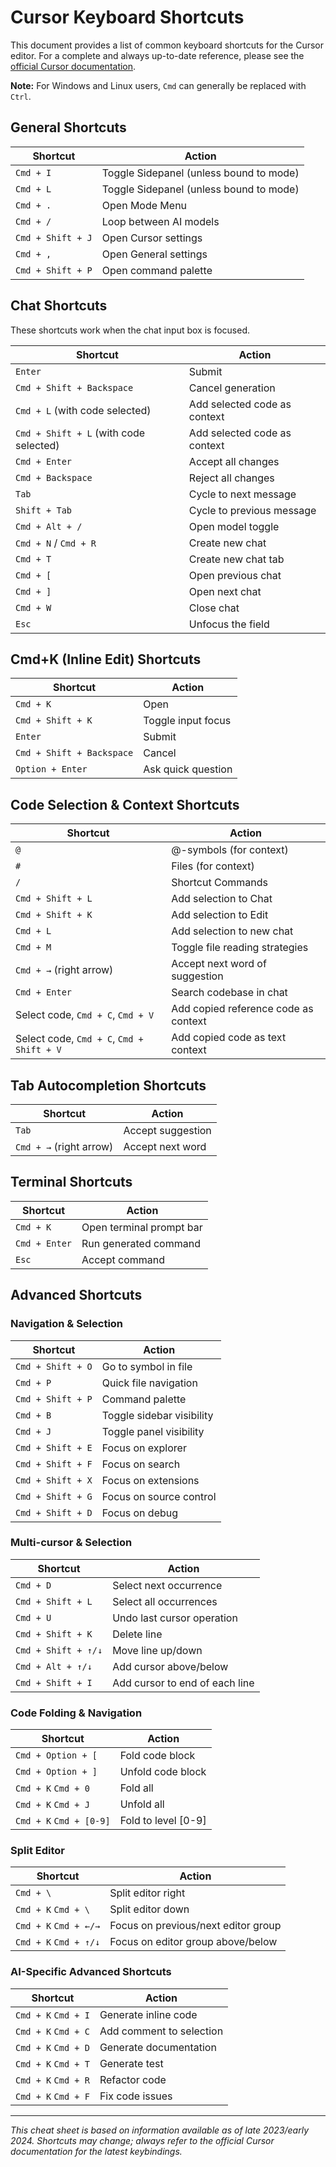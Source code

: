 # Cursor Keyboard Shortcuts

This document provides a list of common keyboard shortcuts for the Cursor editor.
For a complete and always up-to-date reference, please see the [official Cursor documentation](https://docs.cursor.com/kbd).

**Note:** For Windows and Linux users, `Cmd` can generally be replaced with `Ctrl`.

## General Shortcuts

| Shortcut          | Action                                  |
| ----------------- | --------------------------------------- |
| `Cmd + I`         | Toggle Sidepanel (unless bound to mode) |
| `Cmd + L`         | Toggle Sidepanel (unless bound to mode) |
| `Cmd + .`         | Open Mode Menu                          |
| `Cmd + /`         | Loop between AI models                  |
| `Cmd + Shift + J` | Open Cursor settings                    |
| `Cmd + ,`         | Open General settings                   |
| `Cmd + Shift + P` | Open command palette                    |

## Chat Shortcuts

These shortcuts work when the chat input box is focused.

| Shortcut                               | Action                       |
| -------------------------------------- | ---------------------------- |
| `Enter`                                | Submit                       |
| `Cmd + Shift + Backspace`              | Cancel generation            |
| `Cmd + L` (with code selected)         | Add selected code as context |
| `Cmd + Shift + L` (with code selected) | Add selected code as context |
| `Cmd + Enter`                          | Accept all changes           |
| `Cmd + Backspace`                      | Reject all changes           |
| `Tab`                                  | Cycle to next message        |
| `Shift + Tab`                          | Cycle to previous message    |
| `Cmd + Alt + /`                        | Open model toggle            |
| `Cmd + N` / `Cmd + R`                  | Create new chat              |
| `Cmd + T`                              | Create new chat tab          |
| `Cmd + [`                              | Open previous chat           |
| `Cmd + ]`                              | Open next chat               |
| `Cmd + W`                              | Close chat                   |
| `Esc`                                  | Unfocus the field            |

## Cmd+K (Inline Edit) Shortcuts

| Shortcut                  | Action             |
| ------------------------- | ------------------ |
| `Cmd + K`                 | Open               |
| `Cmd + Shift + K`         | Toggle input focus |
| `Enter`                   | Submit             |
| `Cmd + Shift + Backspace` | Cancel             |
| `Option + Enter`          | Ask quick question |

## Code Selection & Context Shortcuts

| Shortcut                                  | Action                               |
| ----------------------------------------- | ------------------------------------ |
| `@`                                       | @-symbols (for context)              |
| `#`                                       | Files (for context)                  |
| `/`                                       | Shortcut Commands                    |
| `Cmd + Shift + L`                         | Add selection to Chat                |
| `Cmd + Shift + K`                         | Add selection to Edit                |
| `Cmd + L`                                 | Add selection to new chat            |
| `Cmd + M`                                 | Toggle file reading strategies       |
| `Cmd + →` (right arrow)                   | Accept next word of suggestion       |
| `Cmd + Enter`                             | Search codebase in chat              |
| Select code, `Cmd + C`, `Cmd + V`         | Add copied reference code as context |
| Select code, `Cmd + C`, `Cmd + Shift + V` | Add copied code as text context      |

## Tab Autocompletion Shortcuts

| Shortcut                | Action            |
| ----------------------- | ----------------- |
| `Tab`                   | Accept suggestion |
| `Cmd + →` (right arrow) | Accept next word  |

## Terminal Shortcuts

| Shortcut      | Action                   |
| ------------- | ------------------------ |
| `Cmd + K`     | Open terminal prompt bar |
| `Cmd + Enter` | Run generated command    |
| `Esc`         | Accept command           |

## Advanced Shortcuts

### Navigation & Selection

| Shortcut          | Action                    |
| ----------------- | ------------------------- |
| `Cmd + Shift + O` | Go to symbol in file      |
| `Cmd + P`         | Quick file navigation     |
| `Cmd + Shift + P` | Command palette           |
| `Cmd + B`         | Toggle sidebar visibility |
| `Cmd + J`         | Toggle panel visibility   |
| `Cmd + Shift + E` | Focus on explorer         |
| `Cmd + Shift + F` | Focus on search           |
| `Cmd + Shift + X` | Focus on extensions       |
| `Cmd + Shift + G` | Focus on source control   |
| `Cmd + Shift + D` | Focus on debug            |

### Multi-cursor & Selection

| Shortcut            | Action                         |
| ------------------- | ------------------------------ |
| `Cmd + D`           | Select next occurrence         |
| `Cmd + Shift + L`   | Select all occurrences         |
| `Cmd + U`           | Undo last cursor operation     |
| `Cmd + Shift + K`   | Delete line                    |
| `Cmd + Shift + ↑/↓` | Move line up/down              |
| `Cmd + Alt + ↑/↓`   | Add cursor above/below         |
| `Cmd + Shift + I`   | Add cursor to end of each line |

### Code Folding & Navigation

| Shortcut                | Action              |
| ----------------------- | ------------------- |
| `Cmd + Option + [`      | Fold code block     |
| `Cmd + Option + ]`      | Unfold code block   |
| `Cmd + K` `Cmd + 0`     | Fold all            |
| `Cmd + K` `Cmd + J`     | Unfold all          |
| `Cmd + K` `Cmd + [0-9]` | Fold to level [0-9] |

### Split Editor

| Shortcut              | Action                              |
| --------------------- | ----------------------------------- |
| `Cmd + \`             | Split editor right                  |
| `Cmd + K` `Cmd + \`   | Split editor down                   |
| `Cmd + K` `Cmd + ←/→` | Focus on previous/next editor group |
| `Cmd + K` `Cmd + ↑/↓` | Focus on editor group above/below   |

### AI-Specific Advanced Shortcuts

| Shortcut            | Action                   |
| ------------------- | ------------------------ |
| `Cmd + K` `Cmd + I` | Generate inline code     |
| `Cmd + K` `Cmd + C` | Add comment to selection |
| `Cmd + K` `Cmd + D` | Generate documentation   |
| `Cmd + K` `Cmd + T` | Generate test            |
| `Cmd + K` `Cmd + R` | Refactor code            |
| `Cmd + K` `Cmd + F` | Fix code issues          |

---

_This cheat sheet is based on information available as of late 2023/early 2024. Shortcuts may change; always refer to the official Cursor documentation for the latest keybindings._
